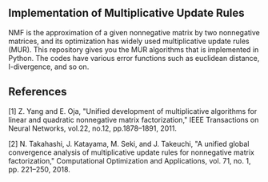 Implementation of Multiplicative Update Rules
----

NMF is the approximation of a given nonnegative matrix by two nonnegative matrices, and its optimization has widely used multiplicative update rules (MUR). This repository gives you the MUR algorithms that is implemented in Python. The codes have various error functions such as euclidean distance, I-divergence, and so on.

References
----
[1] Z. Yang and E. Oja, "Unified development of multiplicative algorithms for linear and quadratic nonnegative matrix factorization," IEEE Transactions on Neural Networks, vol.22, no.12, pp.1878–1891, 2011.

[2] N. Takahashi, J. Katayama, M. Seki, and J. Takeuchi, "A unified global convergence analysis of multiplicative update rules for nonnegative matrix factorization," Computational Optimization and Applications, vol. 71, no. 1, pp. 221–250, 2018.
